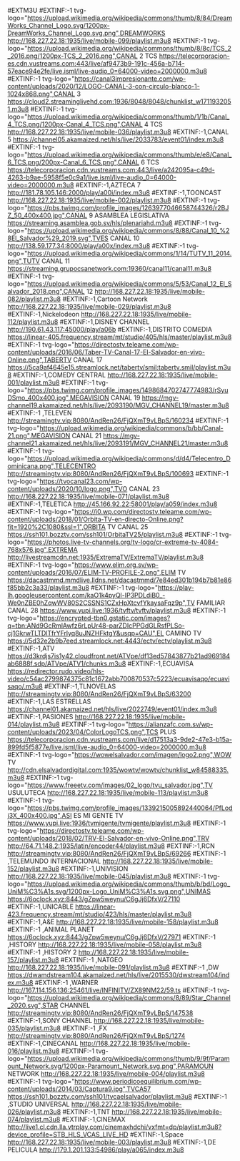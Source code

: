#EXTM3U
#EXTINF:-1 tvg-logo="https://upload.wikimedia.org/wikipedia/commons/thumb/8/84/DreamWorks_Channel_Logo.svg/1200px-DreamWorks_Channel_Logo.svg.png",DREAMWORKS
http://168.227.22.18:1935/live/mobile-099/playlist.m3u8
#EXTINF:-1 tvg-logo="https://upload.wikimedia.org/wikipedia/commons/thumb/8/8c/TCS_2_2016.png/1200px-TCS_2_2016.png",CANAL 2 TCS
https://telecorporacion-es.cdn.vustreams.com:443/live/af9473b9-191c-456a-b714-57eace94e2fe/live.isml/live-audio_0=64000-video=2000000.m3u8
#EXTINF:-1 tvg-logo="https://canal3impresionante.com/wp-content/uploads/2020/12/LOGO-CANAL-3-con-circulo-blanco-1-1024x868.png",CANAL 3
https://cloud2.streaminglivehd.com:1936/8048/8048/chunklist_w1711932051.m3u8
#EXTINF:-1 tvg-logo="https://upload.wikimedia.org/wikipedia/commons/thumb/1/1b/Canal_4_TCS.png/1200px-Canal_4_TCS.png",CANAL 4 TCS
http://168.227.22.18:1935/live/mobile-036/playlist.m3u8
#EXTINF:-1,CANAL 5
https://channel05.akamaized.net/hls/live/2033783/event01/index.m3u8
#EXTINF:-1 tvg-logo="https://upload.wikimedia.org/wikipedia/commons/thumb/e/e8/Canal_6_TCS.png/200px-Canal_6_TCS.png",CANAL 6 TCS
https://telecorporacion.cdn.vustreams.com:443/live/a242095a-c49d-4263-b9ae-5958f5e0c9a1/live.isml/live-audio_0=64000-video=2000000.m3u8
#EXTINF:-1,AZTECA 7
http://181.78.105.146:2000/play/a00i/index.m3u8
#EXTINF:-1,TOONCAST
http://168.227.22.18:1935/live/mobile-002/playlist.m3u8
#EXTINF:-1 tvg-logo="https://pbs.twimg.com/profile_images/1263977046658744326/r2BJZ_50_400x400.jpg",CANAL 9 ASAMBLEA LEGISLATIVA
https://streaming.asamblea.gob.sv/hls/plenariahd.m3u8
#EXTINF:-1 tvg-logo="https://upload.wikimedia.org/wikipedia/commons/8/88/Canal_10_%28El_Salvador%29_2019.svg",TVES CANAL 10
http://138.59.177.34:8000/play/a00x/index.m3u8
#EXTINF:-1 tvg-logo="https://upload.wikimedia.org/wikipedia/commons/1/14/TUTV_11_2014.png",TUTV CANAL 11
https://streaming.grupocsanetwork.com:19360/canal11/canal11.m3u8
#EXTINF:-1 tvg-logo="https://upload.wikimedia.org/wikipedia/commons/5/53/Canal_12_El_Salvador_2018.png",CANAL 12
http://168.227.22.18:1935/live/mobile-082/playlist.m3u8
#EXTINF:-1,Cartoon Network
http://168.227.22.18:1935/live/mobile-029/playlist.m3u8
#EXTINF:-1,Nickelodeon
http://168.227.22.18:1935/live/mobile-112/playlist.m3u8
#EXTINF:-1,DISNEY CHANNEL
http://190.61.43.117:45000/play/a06b
#EXTINF:-1,DISTRITO COMEDIA
https://linear-405.frequency.stream/mt/studio/405/hls/master/playlist.m3u8
#EXTINF:-1 tvg-logo="https://directostv.teleame.com/wp-content/uploads/2016/06/Taber-TV-Canal-17-El-Salvador-en-vivo-Online.png",TABERTV CANAL 17
https://5ca9af4645e15.streamlock.net/tabertv/smil:tabertv.smil/playlist.m3u8
#EXTINF:-1,COMEDY CENTRAL
http://168.227.22.18:1935/live/mobile-001/playlist.m3u8
#EXTINF:-1 tvg-logo="https://pbs.twimg.com/profile_images/1498684702747774983/rSyuDSmo_400x400.jpg",MEGAVISION CANAL 19
https://mgv-channel19.akamaized.net/hls/live/2093190/MGV_CHANNEL19/master.m3u8
#EXTINF:-1 ,TELEVEN
http://streamingtv.vip:8080/AndRen26/FjQXmT9vLBpS/160234
#EXTINF:-1 tvg-logo="https://upload.wikimedia.org/wikipedia/commons/b/bb/Canal-21.png",MEGAVISION CANAL 21
https://mgv-channel21.akamaized.net/hls/live/2093191/MGV_CHANNEL21/master.m3u8
#EXTINF:-1  tvg-logo="https://upload.wikimedia.org/wikipedia/commons/d/d4/Telecentro_Dominicana.png",TELECENTRO
http://streamingtv.vip:8080/AndRen26/FjQXmT9vLBpS/100693
#EXTINF:-1 tvg-logo="https://tvocanal23.com/wp-content/uploads/2020/10/logo.png",TVO CANAL 23
http://168.227.22.18:1935/live/mobile-071/playlist.m3u8
#EXTINF:-1,TELETICA
http://45.166.92.22:58001/play/a059/index.m3u8
#EXTINF:-1 tvg-logo="https://i0.wp.com/directostv.teleame.com/wp-content/uploads/2018/01/Orbita-TV-en-directo-Online.png?fit=1920%2C1080&ssl=1",ORBITA TV CANAL 25
https://ssh101.bozztv.com/ssh101/OrbitaTV25/playlist.m3u8
#EXTINF:-1 tvg-logo="https://photos.live-tv-channels.org/tv-logo/cr-extreme-tv-4084-768x576.jpg",EXTREMA
http://livestreamcdn.net:1935/ExtremaTV/ExtremaTV/playlist.m3u8
#EXTINF:-1 tvg-logo="https://www.elim.org.sv/wp-content/uploads/2016/07/ELIM-TV-PROFILE-2.png",ELIM TV
https://dacastmmd.mmdlive.lldns.net/dacastmmd/7e84ed301b194b7b81e86f85bb2c3a33/playlist.m3u8
#EXTINF:-1 tvg-logo="https://play-lh.googleusercontent.com/kaO1k4pyQl-IP3PDLdiB0_-We0nZBE0hZqwWV80S2CSSNS1CZxHpXtcvfYkaysaFqz9p",TV FAMILIAR CANAL 28
https://www.yupi.live:1936/tvftv/tvftv/playlist.m3u8
#EXTINF:-1 tvg-logo="https://encrypted-tbn0.gstatic.com/images?q=tbn:ANd9GcRmlAwfz6rLpUr48-parZDIcPPGdGLRsfPLSo-cj1GkrwTLTDlTfrYFrlyq8uJNZHFktgY&usqp=CAU",EL CAMINO TV
https://5d32e2b9b7eed.streamlock.net:4443/ectv/ectv/playlist.m3u8
#EXTINF:-1,ATV
https://d3krdjs7is1y42.cloudfront.net/ATVpe/df13ed57843877b21ad969184ab6888f.sdp/ATVpe/ATV1/chunks.m3u8
#EXTINF:-1,ECUAVISA
https://redirector.rudo.video/hls-video/c54ac2799874375c81c1672abb700870537c5223/ecuavisaqo/ecuavisaqo/.m3u8
#EXTINF:-1,TLNOVELAS
http://streamingtv.vip:8080/AndRen26/FjQXmT9vLBpS/63200
#EXTINF:-1,LAS ESTRELLAS
https://channel01.akamaized.net/hls/live/2022749/event01/index.m3u8
#EXTINF:-1,PASIONES
http://168.227.22.18:1935/live/mobile-014/playlist.m3u8
#EXTINF:-1 tvg-logo="https://alianzafc.com.sv/wp-content/uploads/2023/04/ColorLogoTCS.png",TCS PLUS
https://telecorporacion.cdn.vustreams.com/live/d17513a3-9de2-47e3-b15a-899fd5f5877e/live.isml/live-audio_0=64000-video=2000000.m3u8
#EXTINF:-1 tvg-logo="https://wowelsalvador.com/imagen/logo2.png",WOW TV
http://cdn.elsalvadordigital.com:1935/wowtv/wowtv/chunklist_w84588335.m3u8
#EXTINF:-1 tvg-logo="https://www.freeetv.com/images/02_logo/tvu_salvador.jpg",TV USULUTECA
http://168.227.22.18:1935/live/mobile-113/playlist.m3u8
#EXTINF:-1 tvg-logo="https://pbs.twimg.com/profile_images/1339215005892440064/PfLodj3X_400x400.jpg",ASI ES MI GENTE TV
https://www.yupi.live:1936/tvmigente/tvmigente/playlist.m3u8
#EXTINF:-1 tvg-logo="https://directostv.teleame.com/wp-content/uploads/2018/02/TRV-El-Salvador-en-vivo-Online.png",TRV
http://64.71.148.2:1935/latin/encoder44/playlist.m3u8
#EXTINF:-1,RCN
http://streamingtv.vip:8080/AndRen26/FjQXmT9vLBpS/69266
#EXTINF:-1 ,TELEMUNDO INTERNACIONAL
http://168.227.22.18:1935/live/mobile-152/playlist.m3u8
#EXTINF:-1,UNIVISION
http://168.227.22.18:1935/live/mobile-045/playlist.m3u8
#EXTINF:-1 tvg-logo="https://upload.wikimedia.org/wikipedia/commons/thumb/b/bd/Logo_UniM%C3%A1s.svg/1200px-Logo_UniM%C3%A1s.svg.png",UNIMAS
https://6oclock.xyz:8443/gZpw5weynu/C6gJj6DfxV/27110
#EXTINF:-1,UNICABLE
https://linear-423.frequency.stream/mt/studio/423/hls/master/playlist.m3u8
#EXTINF:-1,A&E
http://168.227.22.18:1935/live/mobile-158/playlist.m3u8
#EXTINF:-1 ,ANIMAL PLANET
https://6oclock.xyz:8443/gZpw5weynu/C6gJj6DfxV/27971
#EXTINF:-1 ,HISTORY
http://168.227.22.18:1935/live/mobile-058/playlist.m3u8
#EXTINF:-1 ,HISTORY 2
http://168.227.22.18:1935/live/mobile-157/playlist.m3u8
#EXTINF:-1 ,NATGEO
http://168.227.22.18:1935/live/mobile-091/playlist.m3u8
#EXTINF:-1 ,DW
https://dwamdstream104.akamaized.net/hls/live/2015530/dwstream104/index.m3u8
#EXTINF:-1 ,WARNER
http://167.114.156.136:25461/live/INFINITV/ZX89NM22/59.ts
#EXTINF:-1 tvg-logo="https://upload.wikimedia.org/wikipedia/commons/8/89/Star_Channel_2020.svg",STAR CHANNEL
http://streamingtv.vip:8080/AndRen26/FjQXmT9vLBpS/147538
#EXTINF:-1,SONY CHANNEL
http://168.227.22.18:1935/live/mobile-035/playlist.m3u8
#EXTINF:-1 ,FX
http://streamingtv.vip:8080/AndRen26/FjQXmT9vLBpS/1274
#EXTINF:-1,CINECANAL
http://168.227.22.18:1935/live/mobile-016/playlist.m3u8
#EXTINF:-1 tvg-logo="https://upload.wikimedia.org/wikipedia/commons/thumb/9/9f/Paramount_Network.svg/1200px-Paramount_Network.svg.png",PARAMOUN NETWORK
http://168.227.22.18:1935/live/mobile-004/playlist.m3u8
#EXTINF:-1 tvg-logo="https://www.periodicoequilibrium.com/wp-content/uploads/2014/03/Captura9.jpg",TVCA57
https://ssh101.bozztv.com/ssh101/tvcaelsalvador/playlist.m3u8
#EXTINF:-1 ,STUDIO UNIVERSAL
http://168.227.22.18:1935/live/mobile-026/playlist.m3u8
#EXTINF:-1,TNT
http://168.227.22.18:1935/live/mobile-074/playlist.m3u8
#EXTINF:-1,CINEMAX
http://live1.cl.cdn.lla.vtrplay.com/cinemaxhdchi/vxfmt=dp/playlist.m3u8?device_profile=STB_HLS_VCAS_LIVE_HD
#EXTINF:-1,Space
http://168.227.22.18:1935/live/mobile-003/playlist.m3u8
#EXTINF:-1,DE PELICULA
http://179.1.201.133:54986/play/a065/index.m3u8
